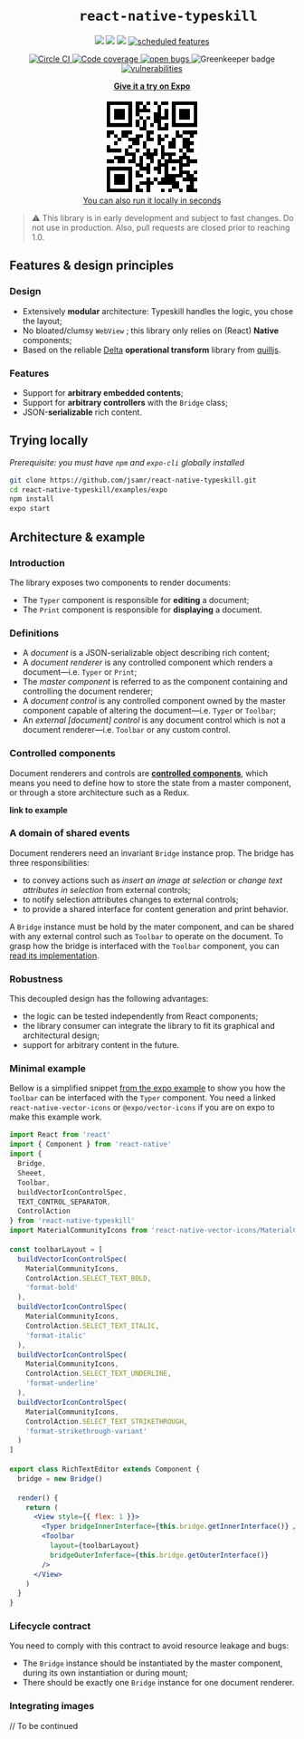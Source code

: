 <h1 align="center">
<code>
    react-native-typeskill
</code>
</h1>

<p align="center">
    <a href="https://www.npmjs.com/package/react-native-typeskill" alt="Npm Version">
        <img src="https://img.shields.io/npm/v/react-native-typeskill.svg" /></a>
    <img src="https://img.shields.io/badge/platforms-android%20|%20ios%20|%20windows-lightgrey.svg" />
    <img src="https://img.shields.io/npm/l/react-native-typeskill.svg"/>
    <a href="https://github.com/jsamr/react-native-typeskill/issues?q=is%3Aissue+is%3Aopen+label%3A%22scheduled+feature%22" >
        <img src="https://img.shields.io/github/issues-raw/jsamr/react-native-typeskill/scheduled%20feature.svg?label=scheduled%20feature&colorB=125bba" alt="scheduled features" />
    </a>
</p>
<p align="center">
    <a href="https://circleci.com/gh/jsamr/react-native-typeskill">
        <img src="https://circleci.com/gh/jsamr/react-native-typeskill.svg?style=shield" alt="Circle CI" />
    </a>
    <a href="https://codecov.io/gh/jsamr/react-native-typeskill">
        <img src="https://codecov.io/gh/jsamr/react-native-typeskill/branch/master/graph/badge.svg" alt="Code coverage">
    </a>
    <a href="https://github.com/jsamr/react-native-typeskill/issues?q=is%3Aissue+is%3Aopen+label%3Abug">
        <img src="https://img.shields.io/github/issues-raw/jsamr/react-native-typeskill/bug.svg?label=open%20bugs" alt="open bugs">
    </a>
    <img alt="Greenkeeper badge" src="https://badges.greenkeeper.io/jsamr/react-native-typeskill.svg">
    <a href="https://snyk.io/test/github/jsamr/react-native-typeskill">
      <img alt="vulnerabilities" src="https://snyk.io/test/github/jsamr/react-native-typeskill/badge.svg">
    </a>
</p>

<p align="center">
    <a href="https://expo.io/@jsamr/typeskill">
        <strong>Give it a try on Expo</strong>
    </a>
    <br/><br/>
    <a href="https://expo.io/@jsamr/typeskill">
        <img src="images/qr.png" alt="Expo QR code">
    </a>
    <br/>
    <a href="#trying-locally">You can also run it locally in seconds</a>

</p>

> ⚠️ This library is in early development and subject to fast changes. Do not use in production. Also, pull requests are closed prior to reaching 1.0.

## Features & design principles

### Design

- Extensively **modular** architecture: Typeskill handles the logic, you chose the layout;
- No bloated/clumsy `WebView` ; this library only relies on (React) **Native** components;
- Based on the reliable [Delta](https://github.com/quilljs/delta) **operational transform** library from [quilljs](https://github.com/quilljs).

### Features

- Support for **arbitrary embedded contents**;
- Support for **arbitrary controllers** with the `Bridge` class;
- JSON-**serializable** rich content.

<a name="trying-locally" />

## Trying locally

*Prerequisite: you must have `npm` and `expo-cli` globally installed*

``` bash
git clone https://github.com/jsamr/react-native-typeskill.git
cd react-native-typeskill/examples/expo
npm install
expo start
```

## Architecture & example

### Introduction

The library exposes two components to render documents:

- The `Typer` component is responsible for **editing** a document;
- The `Print` component is responsible for **displaying** a document.

### Definitions

- A *document* is a JSON-serializable object describing rich content;
- A *document renderer* is any controlled component which renders a document—i.e. `Typer` or `Print`;
- The *master component* is referred to as the component containing and controlling the document renderer;
- A *document control* is any controlled component owned by the master component capable of altering the document—i.e. `Typer` or `Toolbar`;
- An *external [document] control* is any document control which is not a document renderer—i.e. `Toolbar` or any custom control.

### Controlled components

Document renderers and controls are **[controlled components](https://reactjs.org/docs/forms.html#controlled-components)**, which means you need to define how to store the state from a master component, or through a store architecture such as a Redux.

**link to example**

### A domain of shared events

Document renderers need an invariant `Bridge` instance prop.
The bridge has three responsibilities:

- to convey actions such as *insert an image at selection* or *change text attributes in selection* from external controls;
- to notify selection attributes changes to external controls;
- to provide a shared interface for content generation and print behavior.

A `Bridge` instance must be hold by the mater component, and can be shared with any external control such as `Toolbar` to operate on the document. To grasp how the bridge is interfaced with the `Toolbar` component, you can [read its implementation](src/components/Toolbar.tsx).

### Robustness

This decoupled design has the following advantages:

- the logic can be tested independently from React components;
- the library consumer can integrate the library to fit its graphical and architectural design;
- support for arbitrary content in the future.

### Minimal example

Bellow is a simplified snippet [from the expo example](examples/expo/App.tsx) to show you how the `Toolbar` can be interfaced with the `Typer` component.
You need a linked `react-native-vector-icons` or `@expo/vector-icons` if you are on expo to make this example work.

``` jsx
import React from 'react'
import { Component } from 'react-native'
import {
  Bridge,
  Sheeet,
  Toolbar,
  buildVectorIconControlSpec,
  TEXT_CONTROL_SEPARATOR,
  ControlAction
} from 'react-native-typeskill'
import MaterialCommunityIcons from 'react-native-vector-icons/MaterialCommunityIcons'

const toolbarLayout = [
  buildVectorIconControlSpec(
    MaterialCommunityIcons,
    ControlAction.SELECT_TEXT_BOLD,
    'format-bold'
  ),
  buildVectorIconControlSpec(
    MaterialCommunityIcons,
    ControlAction.SELECT_TEXT_ITALIC,
    'format-italic'
  ),
  buildVectorIconControlSpec(
    MaterialCommunityIcons,
    ControlAction.SELECT_TEXT_UNDERLINE,
    'format-underline'
  ),
  buildVectorIconControlSpec(
    MaterialCommunityIcons,
    ControlAction.SELECT_TEXT_STRIKETHROUGH,
    'format-strikethrough-variant'
  )
]

export class RichTextEditor extends Component {
  bridge = new Bridge()

  render() {
    return (
      <View style={{ flex: 1 }}>
        <Typer bridgeInnerInterface={this.bridge.getInnerInterface()} />
        <Toolbar
          layout={toolbarLayout}
          bridgeOuterInferface={this.bridge.getOuterInterface()}
        />
      </View>
    )
  }
}
```

### Lifecycle contract

You need to comply with this contract to avoid resource leakage and bugs:

- The `Bridge` instance should be instantiated by the master component, during its own instantiation or during mount;
- There should be exactly one `Bridge` instance for one document renderer.

### Integrating images

// To be continued
